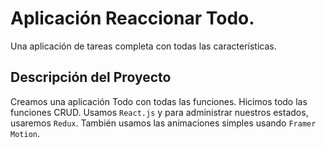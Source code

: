 # Aplicación Reaccionar Todo.

Una aplicación de tareas completa con todas las características.

## Descripción del Proyecto

Creamos una aplicación Todo con todas las funciones. Hicimos todo las funciones CRUD. Usamos `React.js` y para administrar nuestros estados, usaremos `Redux`. También usamos las animaciones simples usando `Framer Motion`.
